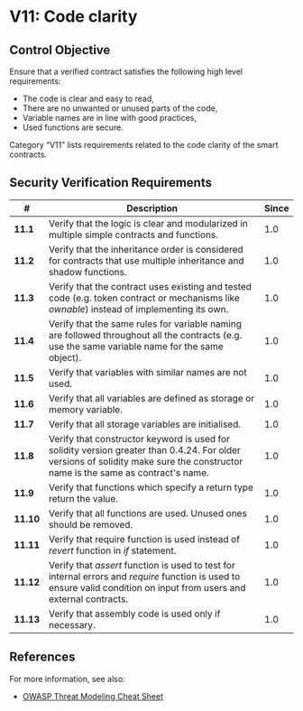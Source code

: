 # V11: Code clarity

## Control Objective

Ensure that a verified contract satisfies the following high level requirements:
* The code is clear and easy to read,
* There are no unwanted or unused parts of the code,
* Variable names are in line with good practices,
* Used functions are secure.

Category “V11” lists requirements related to the code clarity of the smart contracts.

## Security Verification Requirements

| # | Description | Since |
| --- | --- | --- |
| **11.1** | Verify that the logic is clear and modularized in multiple simple contracts and functions. | 1.0 |
| **11.2** | Verify that the inheritance order is considered for contracts that use multiple inheritance and shadow functions.  | 1.0 |
| **11.3** | Verify that the contract uses existing and tested code (e.g. token contract or mechanisms like *ownable*) instead of implementing its own. | 1.0 |
| **11.4** | Verify that the same rules for variable naming are followed throughout all the contracts (e.g. use the same variable name for the same object). | 1.0 |
| **11.5** | Verify that variables with similar names are not used. | 1.0 |
| **11.6** | Verify that all variables are defined as storage or memory variable. | 1.0 |
| **11.7** | Verify that all storage variables are initialised. | 1.0 |
| **11.8** | Verify that constructor keyword is used for solidity version greater than 0.4.24. For older versions of solidity make sure the constructor name is the same as contract's name. | 1.0 |
| **11.9** | Verify that functions which specify a return type return the value. | 1.0 |
| **11.10** | Verify that all functions are used. Unused ones should be removed. | 1.0 |
| **11.11** | Verify that require function is used instead of *revert* function in *if* statement. | 1.0 |
| **11.12** | Verify that *assert* function is used to test for internal errors and *require* function is used to ensure valid condition on input from users and external contracts. | 1.0 |
| **11.13** | Verify that assembly code is used only if necessary. | 1.0 |



## References

For more information, see also:

* [OWASP Threat Modeling Cheat Sheet](https://www.owasp.org/index.php/Threat_Modeling_Cheat_Sheet)
